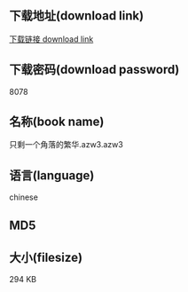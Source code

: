 ## 下载地址(download link)
[下载链接 download link](https://voluble-croquembouche-d321dc.netlify.app/?s=%E5%8F%AA%E5%89%A9%E4%B8%80%E4%B8%AA%E8%A7%92%E8%90%BD%E7%9A%84%E7%B9%81%E5%8D%8E.azw3)

## 下载密码(download password)
8078

## 名称(book name)
只剩一个角落的繁华.azw3.azw3

## 语言(language)
chinese

## MD5


## 大小(filesize)
294 KB

